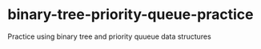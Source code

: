 # binary-tree-priority-queue-practice

Practice using binary tree and priority quueue data structures
